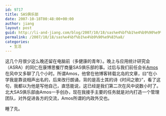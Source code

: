 ```yaml
---
id: 9717
title: SAS俱乐部
date: 2007-10-18T00:48:00+00:00
author: jiang
layout: post
guid: http://li-and-jiang.com/blog/2007/10/18/sas%e4%bf%b1%e4%b9%90%e9%83%a8/
permalink: /2007/10/18/sas%e4%bf%b1%e4%b9%90%e9%83%a8/
categories:
  - 生活
---
```

这几个月很少这么晚还留在电脑前（多健康的青年）。晚上与应用统计研究会（ASRA）的同仁在康博思餐厅商量SAS俱乐部的事。过后与我们前任会长[Amos](http://sungsm.spaces.live.com/)在风中又多聊了几个小时。所谓Amos，他曾在他博客转载北岛的文章，曰“在小学我是靠说相声出名的，后来改行朗诵，背的是高士其的诗《时间之歌》”，看了这句，我都以为他是写他自己，直恁能说，这已经是我们第二次在风中说数小时了。北大SAS俱乐部由Amos一手创办，现在我接手主要的任务就是对内打造一个管理团队，对外促进各方的交流，Amos所谓的内政外交也。 

睡了先。